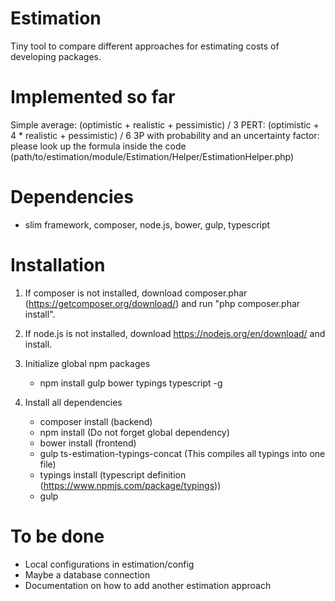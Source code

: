 # Estimation

Tiny tool to compare different approaches for estimating costs of developing packages.

# Implemented so far
 
Simple average: (optimistic + realistic + pessimistic) / 3
PERT: (optimistic + 4 * realistic + pessimistic) / 6
3P with probability and an uncertainty factor: please look up the formula inside the code (path/to/estimation/module/Estimation/Helper/EstimationHelper.php)

# Dependencies

* slim framework, composer, node.js, bower, gulp, typescript
    
# Installation

1. If composer is not installed, download composer.phar (https://getcomposer.org/download/) and run "php composer.phar install".

2. If node.js is not installed, download https://nodejs.org/en/download/ and install.

3. Initialize global npm packages
    * npm install gulp bower typings typescript -g

4. Install all dependencies
    * composer install (backend)
    * npm install (Do not forget global dependency)
    * bower install (frontend)
    * gulp ts-estimation-typings-concat (This compiles all typings into one file)
    * typings install (typescript definition (https://www.npmjs.com/package/typings))
    * gulp

# To be done

* Local configurations in estimation/config 
* Maybe a database connection
* Documentation on how to add another estimation approach 